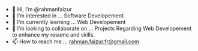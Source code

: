 - 👋 Hi, I’m @rahmanfaizur
- 👀 I’m interested in ... Software Developement
- 🌱 I’m currently learning ... Web Developement
- 💞️ I’m looking to collaborate on ... Projects Regarding Web Developement to enhance my resume and skills.
- 📫 How to reach me ... rahman.faizur.fr@gmail.com

<!---
rahmanfaizur/rahmanfaizur is a ✨ special ✨ repository because its `README.md` (this file) appears on your GitHub profile.
You can click the Preview link to take a look at your changes.
--->
